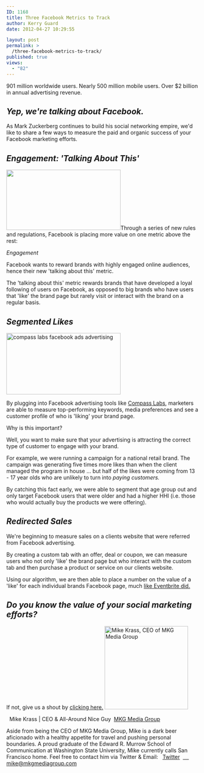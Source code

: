 ```yaml
---
ID: 1168
title: Three Facebook Metrics to Track
author: Kerry Guard
date: 2012-04-27 10:29:55

layout: post
permalink: >
  /three-facebook-metrics-to-track/
published: true
views:
  - "82"
---
```

901 million worldwide users. Nearly 500 million mobile users. Over $2 billion in annual advertising revenue.
<h2><em>Yep, we're talking about Facebook.</em></h2>
As Mark Zuckerberg continues to build his social networking empire, we'd like to share a few ways to measure the paid and organic success of your Facebook marketing efforts.
<h2><em>Engagement: 'Talking About This'</em></h2>
<img class="alignleft size-medium wp-image-1169" title="talking about us" src="http://mkgmediagroup.com/wp-content/uploads/2012/04/talking-about-us-300x158.png" alt="" width="300" height="158" />Through a series of new rules and regulations, Facebook is placing more value on one metric above the rest:

<em>Engagement</em>

Facebook wants to reward brands with highly engaged online audiences, hence their new 'talking about this' metric.

The 'talking about this' metric rewards brands that have developed a loyal following of users on Facebook, as opposed to big brands who have users that 'like' the brand page but rarely visit or interact with the brand on a regular basis.
<h2><em>Segmented Likes</em></h2>
<img class="alignleft size-medium wp-image-1171" title="segments" src="http://mkgmediagroup.com/wp-content/uploads/2012/04/segments-300x161.png" alt="compass labs facebook ads advertising" width="300" height="161" />

By plugging into Facebook advertising tools like <a href="http://compasslabs.com" target="_blank">Compass Labs</a>, marketers are able to measure top-performing keywords, media preferences and see a customer profile of who is 'liking' your brand page.

Why is this important?

Well, you want to make sure that your advertising is attracting the correct type of customer to engage with your brand.

For example, we were running a campaign for a national retail brand. The campaign was generating five times more likes than when the client managed the program in house ... but half of the likes were coming from 13 - 17 year olds who are unlikely to turn into <em>paying customers.</em>

By catching this fact early, we were able to segment that age group out and only target Facebook users that were older and had a higher HHI (i.e. those who would actually buy the products we were offering).
<h2><em>Redirected Sales</em></h2>
We're beginning to measure sales on a clients website that were referred from Facebook advertising.

By creating a custom tab with an offer, deal or coupon, we can measure users who not only 'like' the brand page but who interact with the custom tab and then purchase a product or service on our clients website.

Using our algorithm, we are then able to place a number on the value of a 'like' for each individual brands Facebook page, much <a href="http://www.eventbrite.com/pressreleases/eventbrite-unveils-social-commerce-data-revealing-dollar-values-consumer-social/" target="_blank">like Eventbrite did.</a>
<h2><em>Do you know the value of your social marketing efforts?</em></h2>
If not, give us a shout by <a href="http://mkgmediagroup.com/contact-us/" target="_blank">clicking here.</a>

<img src="http://mkgmediagroup.com/wp-content/uploads/2011/08/mk_median_bw_head.jpeg" alt="Mike Krass, CEO of MKG Media Group" width="219" height="218" class="alignleft size-full wp-image-1794" />

  <span itemprop="jobTitle">Mike Krass | CEO & All-Around Nice Guy</span>
 <a href="http://www.mkgmediagroup.com" itemprop="url">MKG Media Group</a>
</span>

Aside from being the CEO of MKG Media Group, Mike is a dark beer aficionado with a healthy appetite for travel and pushing personal boundaries. A proud graduate of the Edward R. Murrow School of Communication at Washington State University, Mike currently calls San Francisco home. Feel free to contact him via Twitter & Email:
  <a href="http://www.twitter.com/mikekrass" itemprop="url">Twitter</a>
 <a href="mailto:mike@mkgmediagroup.com" itemprop="email">
    mike@mkgmediagroup.com</a>
</div>